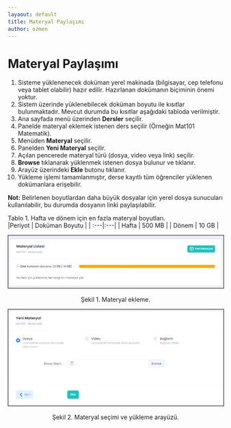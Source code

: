 ```yaml
---
layaout: default
title: Materyal Paylaşımı
author: ozmen
---
```

# Materyal Paylaşımı

1. Sisteme yüklenenecek doküman yerel makinada (bilgisayar, cep telefonu veya tablet olabilir) hazır edilir. Hazırlanan dokümanın biçiminin önemi yoktur. 
2. Sistem üzerinde yüklenebilecek doküman boyutu ile kısıtlar bulunmaktadır. Mevcut durumda bu kısıtlar aşağıdaki tabloda verilmiştir.
3. Ana sayfada menü üzerinden **Dersler** seçilir.<br>
4. Panelde materyal eklemek istenen ders seçilir (Örneğin Mat101 Matematik).<br>
5. Menüden **Materyal** seçilir.<br>
6. Panelden **Yeni Materyal** seçilir.
7. Açılan pencerede materyal türü (dosya, video veya link) seçilir.
8. **Browse** tıklanarak yüklenmek istenen dosya bulunur ve tıklanır.
9. Arayüz üzerindeki **Ekle** butonu tıklanır.
10. Yükleme işlemi tamamlanmıştır, derse kayıtlı tüm öğrenciler yüklenen dokümanlara erişebilir.

**Not:** Belirlenen boyutlardan daha büyük dosyalar için yerel dosya sunucuları kullanılabilir, bu durumda dosyanın linki paylaşılabilir.

Tablo 1. Hafta ve dönem için en fazla materyal boyutları. <br>
|Periyot | Doküman Boyutu |
| :---|:---|
| Hafta | 500 MB |
| Dönem | 10 GB |

<img style="border:1px solid black" src="assets/images/materyal.png"/>
<p style="text-align: center;">Şekil 1. Materyal ekleme. </p>
<img style="border:1px solid black" src="assets/images/materyal2.png"/>
<p style="text-align: center;">Şekil 2. Materyal seçimi ve yükleme arayüzü. </p>